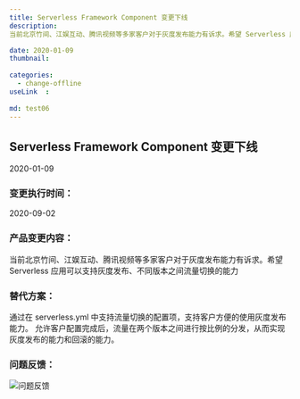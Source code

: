 ```yaml
---
title: Serverless Framework Component 变更下线
description: 
当前北京竹间、江娱互动、腾讯视频等多家客户对于灰度发布能力有诉求。希望 Serverless 应用可以支持灰度发布、不同版本之间流量切换的能力

date: 2020-01-09
thumbnail: 
  
categories:
  - change-offline
useLink  : 
 
md: test06
---
```

## **Serverless Framework Component 变更下线**

2020-01-09

### **变更执行时间**：
2020-09-02

### **产品变更内容**：

当前北京竹间、江娱互动、腾讯视频等多家客户对于灰度发布能力有诉求。希望 Serverless 应用可以支持灰度发布、不同版本之间流量切换的能力

### **替代方案**：
通过在 serverless.yml 中支持流量切换的配置项，支持客户方便的使用灰度发布能力。
允许客户配置完成后，流量在两个版本之间进行按比例的分发，从而实现灰度发布的能力和回滚的能力。


### 问题反馈：

![问题反馈](https://img.serverlesscloud.cn/2020327/1585301778751-1577362754931-egg.png )


